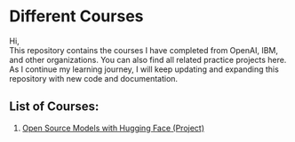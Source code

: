 # Different Courses

Hi,  
This repository contains the courses I have completed from OpenAI, IBM, and other organizations. You can also find all related practice projects here.  
As I continue my learning journey, I will keep updating and expanding this repository with new code and documentation.

## List of Courses:

1. [Open Source Models with Hugging Face (Project)]([./path-to-your-project-folder](https://github.com/narges-d/Course/tree/main/Open%20Source%20Models%20with%20Hugging%20Face))


